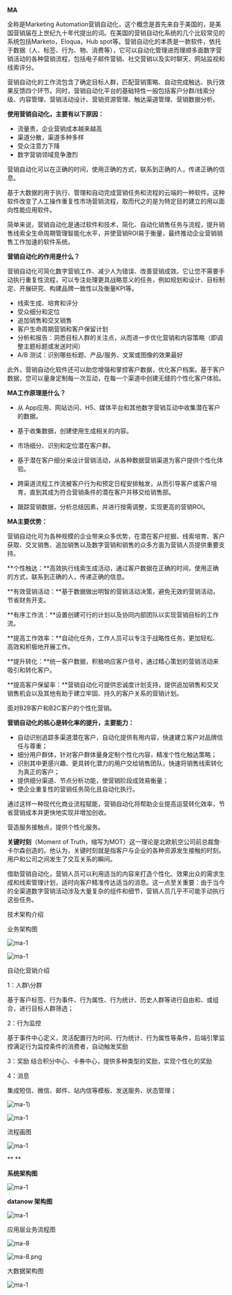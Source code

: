 **MA**

全称是Marketing Automation营销自动化，这个概念是首先来自于美国的，是美国营销届在上世纪九十年代提出的词。在美国的营销自动化系统的几个比较常见的系统包括Marketo，Eloqua，Hub spot等。营销自动化的本质是一款软件，依托于数据（人、标签、行为、物、消费等），它可以自动化管理进而理顺多面数字营销活动的各种营销流程，包括电子邮件营销、社交营销以及实时聊天、网站监视和线索评分。



营销自动化的工作流包含了确定目标人群，匹配营销策略、自动完成触达、执行效果反馈四个环节。同时，营销自动化平台的基础特性一般包括客户分群/线索分级、内容管理、营销活动设计、营销资源管理、触达渠道管理、营销数据分析。



**使用营销自动化，主要有以下原因：**

- 流量贵，企业营销成本越来越高
- 渠道分散，渠道多种多样
- 受众注意力下降
- 数字营销领域竞争激烈

营销自动化可以在正确的时间，使用正确的方式，联系到正确的人，传递正确的信息。

基于大数据的用于执行、管理和自动完成营销任务和流程的云端的一种软件。这种软件改变了人工操作重复性市场营销流程，取而代之的是为特定目的建立的用以面向性能应用软件。

简单来说，营销自动化是通过软件和技术，简化、自动化销售任务与流程，提升销售线索全生命周期管理智能化水平，并使营销ROI易于衡量，最终推动企业营销销售工作加速的软件系统。



**营销自动化的作用是什么？**

营销自动化可简化数字营销工作、减少人为错误、改善营销成效。它让您不需要手动执行重复性流程，可以专注处理更具战略意义的任务，例如规划和设计、目标制定、开展研究、构建品牌一致性以及衡量KPI等。

- 线索生成、培育和评分
- 受众细分和定位
- 追加销售和交叉销售
- 客户生命周期营销和客户保留计划
- 分析和报告：洞悉目标人群的关注点，从而进一步优化营销和内容策略（即调整主题标题或发送时间）
- A/B 测试：识别哪些标题、产品/服务、文案或图像的效果最好

此外，营销自动化软件还可以助您增强和掌控客户数据，优化客户档案。基于客户数据，您可以量身定制每一次互动，在每一个渠道中创建无缝的个性化客户体验。



**MA工作原理是什么？**

- 从 App应用、网站访问、H5、媒体平台和其他数字营销互动中收集潜在客户的数据。

- 基于收集数据，创建使用生成相关的内容。

- 市场细分、识别和定位潜在客户群。

- 基于潜在客户细分来设计营销活动，从各种数据营销渠道为客户提供个性化体验。

- 跨渠道流程工作流被客户行为和预定日程安排触发，从而引导客户或客户培育，直到其成为符合营销条件的潜在客户并移交给销售部。

- 跟踪营销数据，分析总结因素，并进行按需调整，实现更高的营销ROI。

  

**MA主要优势：**

营销自动化可为各种规模的企业带来众多优势，在潜在客户挖掘、线索培育、客户获取、交叉销售、追加销售以及数字营销和销售的众多方面为营销人员提供重要支持。

**个性触达：**高效执行线索生成活动，通过客户数据在正确的时间，使用正确的方式，联系到正确的人，传递正确的信息。

**有效营销活动：**基于数据做出明智的营销活动决策，避免无效的营销活动，节省财务开支。

**有序工作流：**设置创建可行的计划以及协同内部团队以实现营销目标的工作流。

**提高工作效率：**自动化任务，工作人员可以专注于战略性任务，更加轻松、高效和积极地开展工作。

**提升转化：**统一客户数据，积极响应客户信号，通过精心策划的营销活动来吸引和转化客户。

**提高客户保留率：**营销自动化可提供忠诚度计划支持，提供追加销售和交叉销售机会以及其他有助于建立牢固、持久的客户关系的营销计划。



面对B2B客户和B2C客户的个性化营销。

**营销自动化的核心是转化率的提升，主要能力：**

- 自动识别追踪多渠道潜在客户，自动化提供有用内容，快速建立客户对品牌信任与尊重；
- 细分用户群体，针对客户群体量身定制个性化内容，精准个性化触达策略；
- 识别其中更感兴趣、更具转化潜力的用户交给销售团队，快速将销售线索转化为真正的客户；
- 提供细分渠道、节点分析功能，使营销阶段成效易衡量；
- 使企业重复性的营销任务简化且自动化执行。

通过这样一种现代化商业流程赋能，营销自动化将帮助企业提高运营转化效率，节省营销成本并更快地实现并增加创收。

营造服务接触点，提供个性化服务。

**关键时刻**（Moment of Truth，缩写为MOT）这一理论是北欧航空公司前总裁詹·卡尔森创造的。他认为，关键时刻就是指客户与企业的各种资源发生接触的时刻。用户和公司之间发生了交互关系的瞬间。

借助营销自动化，营销人员可以利用适当的内容来打造个性化、效果出众的需求生成和线索管理计划，适时向客户精准传达适当的消息。这一点至关重要：由于当今的全渠道数字营销活动涉及大量复杂的组件和细节，营销人员几乎不可能手动执行这些任务。



技术架构介绍

业务架构图

![ma-1](http://cdn.luluwanlong.cn/ma-1.png)



![ma-1](http://cdn.luluwanlong.cn/ma-2.png)



自动化营销介绍



1：人群\分群

  基于客户标签、行为事件、行为属性、行为统计、历史人群等进行自由和、或组合，进行目标人群筛选；

2：行为监控

  基于事件中心定义，灵活配置行为时间、行为统计、行为属性等条件，后端引擎监控满足行为监控条件的消费者，自动触发奖励

3：奖励
  结合积分中心、卡券中心，提供多种类型的奖励，实现个性化的奖励

4：消息

  集成短信、微信、邮件、站内信等模板、发送服务、状态管理；



![ma-1](http://cdn.luluwanlong.cn/ma-3.png))



![ma-1](http://cdn.luluwanlong.cn/ma-4.png)



流程画图



![ma-1](http://cdn.luluwanlong.cn/ma-5.png)

**
**

**系统架构图**



![ma-1](http://cdn.luluwanlong.cn/ma-6.png)



**datanow 架构图**



![ma-1](http://cdn.luluwanlong.cn/ma-7.png)



应用层业务流程图

![ma-8](http://cdn.luluwanlong.cn/ma-8.png)

![ma-8.png](http://cdn.luluwanlong.cn/ma-8.png)



大数据架构图

![ma-1](http://cdn.luluwanlong.cn/ma-9.png)




